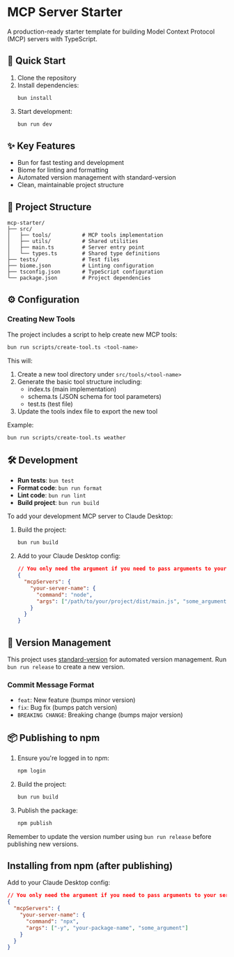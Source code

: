 # MCP Server Starter

A production-ready starter template for building Model Context Protocol (MCP) servers with TypeScript.

## 🚀 Quick Start

1. Clone the repository
2. Install dependencies:
   ```bash
   bun install
   ```
3. Start development:
   ```bash
   bun run dev
   ```

## ✨ Key Features

- Bun for fast testing and development
- Biome for linting and formatting
- Automated version management with standard-version
- Clean, maintainable project structure

## 📂 Project Structure

```
mcp-starter/
├── src/
│   ├── tools/          # MCP tools implementation
│   ├── utils/          # Shared utilities
│   ├── main.ts         # Server entry point
│   └── types.ts        # Shared type definitions
├── tests/              # Test files
├── biome.json          # Linting configuration
├── tsconfig.json       # TypeScript configuration
└── package.json        # Project dependencies
```

## ⚙️ Configuration

### Creating New Tools

The project includes a script to help create new MCP tools:

```bash
bun run scripts/create-tool.ts <tool-name>
```

This will:
1. Create a new tool directory under `src/tools/<tool-name>`
2. Generate the basic tool structure including:
   - index.ts (main implementation)
   - schema.ts (JSON schema for tool parameters)
   - test.ts (test file)
3. Update the tools index file to export the new tool

Example:
```bash
bun run scripts/create-tool.ts weather
```

## 🛠️ Development

- **Run tests**: `bun test`
- **Format code**: `bun run format`
- **Lint code**: `bun run lint`
- **Build project**: `bun run build`

To add your development MCP server to Claude Desktop:

1. Build the project:
   ```bash
   bun run build
   ```
2. Add to your Claude Desktop config:
   ```json
   // You only need the argument if you need to pass arguments to your server
   {
     "mcpServers": {
       "your-server-name": {
         "command": "node",
         "args": ["/path/to/your/project/dist/main.js", "some_argument"]
       }
     }
   }
   ```

## 📜 Version Management

This project uses [standard-version](https://github.com/conventional-changelog/standard-version) for automated version management. Run `bun run release` to create a new version.

### Commit Message Format
- `feat`: New feature (bumps minor version)
- `fix`: Bug fix (bumps patch version)
- `BREAKING CHANGE`: Breaking change (bumps major version)

## 📦 Publishing to npm

1. Ensure you're logged in to npm:
   ```bash
   npm login
   ```
2. Build the project:
   ```bash
   bun run build
   ```
3. Publish the package:
   ```bash
   npm publish
   ```
Remember to update the version number using `bun run release` before publishing new versions.

## Installing from npm (after publishing)

Add to your Claude Desktop config:
```json
// You only need the argument if you need to pass arguments to your server
{
  "mcpServers": {
    "your-server-name": {
      "command": "npx",
      "args": ["-y", "your-package-name", "some_argument"]
    }
  }
}
